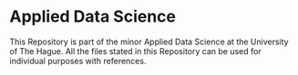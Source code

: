 # Applied Data Science
This Repository is part of the minor Applied Data Science at the University of The Hague. All the files stated in this Repository can be used for individual purposes with references.
